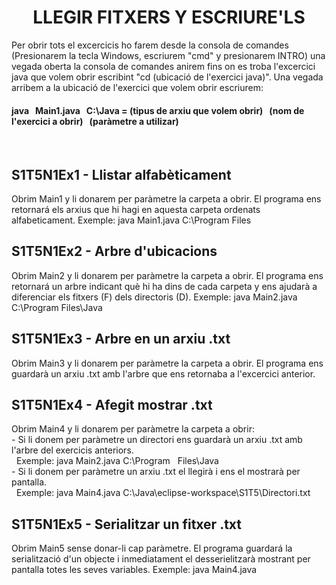 <h1 align="center"> LLEGIR FITXERS Y ESCRIURE'LS </h1>

Per obrir tots el excercicis ho farem desde la consola de comandes (Presionarem la tecla Windows, escriurem "cmd" y presionarem INTRO) una vegada oberta la consola de comandes anirem fins on es troba l'excercici java que volem obrir escribint "cd (ubicació de l'exercici java)".
Una vegada arribem a la ubicació de l'exercici que volem obrir escriurem:
<h4>java &nbsp; Main1.java &nbsp C:\Java = (tipus de arxiu que volem obrir) &nbsp; (nom de l'exercici a obrir) &nbsp (paràmetre a utilizar)</h4>
<br/>
<h2>S1T5N1Ex1 - Llistar alfabèticament</h2> 
Obrim Main1 y li donarem per paràmetre la carpeta a obrir. El programa ens retornará els arxius que hi hagi en aquesta carpeta ordenats alfabeticament.
Exemple: java Main1.java C:\Program Files
  
<h2>S1T5N1Ex2 - Arbre d'ubicacions</h2>
Obrim Main2 y li donarem per paràmetre la carpeta a obrir. El programa ens retornará un arbre indicant què hi ha dins de cada carpeta y ens ajudarà a diferenciar els fitxers (F) dels directoris (D).
Exemple:  java Main2.java C:\Program Files\Java

<h2>S1T5N1Ex3 - Arbre en un arxiu .txt</h2>
Obrim Main3 y li donarem per paràmetre la carpeta a obrir. El programa ens guardarà un arxiu .txt amb l'arbre que ens retornaba a l'excercici anterior.
  
  
<h2>S1T5N1Ex4 - Afegit mostrar .txt</h2>
Obrim Main4 y li donarem per paràmetre la carpeta a obrir:<br/> 
- Si li donem per paràmetre un directori ens guardarà un arxiu .txt amb l'arbre del exercicis anteriors.<br/>
 &nbsp; Exemple: java Main2.java C:\Program &nbsp; Files\Java<br/>
- Si li donem per paràmetre un arxiu .txt el llegirà i ens el mostrarà per pantalla. <br/>
 &nbsp; Exemple: java Main4.java C:\Java\eclipse-workspace\S1T5\Directori.txt

<h2>S1T5N1Ex5 - Serialitzar un fitxer .txt</h2>
Obrim Main5 sense donar-li cap paràmetre. El programa guardará la serialització d'un objecte i inmediatament el desserielitzarà mostrant per pantalla totes les seves variables. Exemple: java Main4.java
